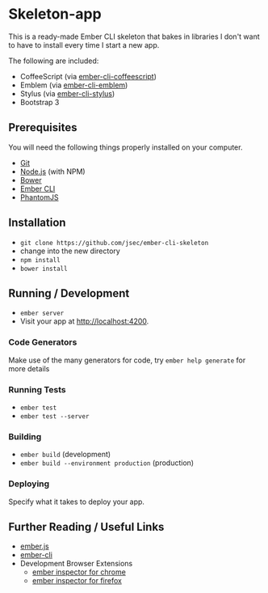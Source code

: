 # Skeleton-app

This is a ready-made Ember CLI skeleton that bakes in libraries I don't want to have to install
every time I start a new app.

The following are included:
* CoffeeScript (via [ember-cli-coffeescript](http://github.com/kimroen/ember-cli-coffeescript))
* Emblem (via [ember-cli-emblem](http://github.com/Vestorly/ember-cli-emblem))
* Stylus (via [ember-cli-stylus](http://github.com/drewcovi/ember-cli-stylus))
* Bootstrap 3

## Prerequisites

You will need the following things properly installed on your computer.

* [Git](http://git-scm.com/)
* [Node.js](http://nodejs.org/) (with NPM)
* [Bower](http://bower.io/)
* [Ember CLI](http://www.ember-cli.com/)
* [PhantomJS](http://phantomjs.org/)

## Installation

* `git clone https://github.com/jsec/ember-cli-skeleton`
* change into the new directory
* `npm install`
* `bower install`

## Running / Development

* `ember server`
* Visit your app at [http://localhost:4200](http://localhost:4200).

### Code Generators

Make use of the many generators for code, try `ember help generate` for more details

### Running Tests

* `ember test`
* `ember test --server`

### Building

* `ember build` (development)
* `ember build --environment production` (production)

### Deploying

Specify what it takes to deploy your app.

## Further Reading / Useful Links

* [ember.js](http://emberjs.com/)
* [ember-cli](http://www.ember-cli.com/)
* Development Browser Extensions
  * [ember inspector for chrome](https://chrome.google.com/webstore/detail/ember-inspector/bmdblncegkenkacieihfhpjfppoconhi)
  * [ember inspector for firefox](https://addons.mozilla.org/en-US/firefox/addon/ember-inspector/)

